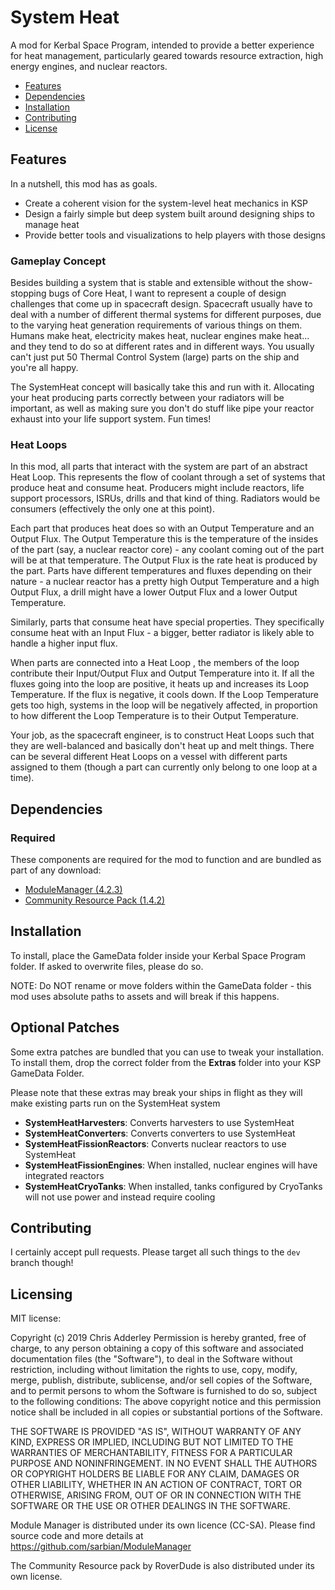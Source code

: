 # System Heat

A mod for Kerbal Space Program, intended to provide a better experience for heat management, particularly geared towards resource extraction, high energy engines, and nuclear reactors.

* [Features](#features)
* [Dependencies](#dependencies)
* [Installation](#installation)
* [Contributing](#contributing)
* [License](#licensing)

## Features

In a nutshell, this mod has as goals.
* Create a coherent vision for the system-level heat mechanics in KSP
* Design a fairly simple but deep system built around designing ships to manage heat
* Provide better tools and visualizations to help players with those designs

### Gameplay Concept

Besides building a system that is stable and extensible without the show-stopping bugs of Core Heat, I want to represent a couple of design challenges that come up in spacecraft design. Spacecraft usually have to deal with a number of different thermal systems for different purposes, due to the varying heat generation requirements of various things on them. Humans make heat, electricity makes heat, nuclear engines make heat... and they tend to do so at different rates and in different ways. You usually can't just put 50 Thermal Control System (large) parts on the ship and you're all happy. 

The SystemHeat concept will basically take this and run with it. Allocating your heat producing parts correctly between your radiators will be important, as well as making sure you don't do stuff like pipe your reactor exhaust into your life support system. Fun times!

### Heat Loops

In this mod, all parts that interact with the system are part of an abstract Heat Loop. This represents the flow of coolant through a set of systems that produce heat and consume heat. Producers might include reactors, life support processors, ISRUs, drills and that kind of thing. Radiators would be consumers (effectively the only one at this point).

Each part that produces heat does so with an Output Temperature and an Output Flux. The Output Temperature this is the temperature of the insides of the part (say, a nuclear reactor core) - any coolant coming out of the part will be at that temperature. The Output Flux is the rate heat is produced by the part. Parts have different temperatures and fluxes depending on their nature - a nuclear reactor has a pretty high Output Temperature and a high Output Flux, a drill might have a lower Output Flux and a lower Output Temperature.

Similarly, parts that consume heat have special properties. They specifically consume heat with an Input Flux - a bigger, better radiator is likely able to handle a higher input flux. 

When parts are connected into a Heat Loop , the members of the loop contribute their Input/Output Flux and Output Temperature into it. If all the fluxes going into the loop are positive, it heats up and increases its Loop Temperature. If the flux is negative, it cools down. If the Loop Temperature gets too high, systems in the loop will be negatively affected, in proportion to how different the Loop Temperature is to their Output Temperature.

Your job, as the spacecraft engineer, is to construct Heat Loops such that they are well-balanced and basically don't heat up and melt things. There can be several different Heat Loops on a vessel with different parts assigned to them (though a part can currently only belong to one loop at a time).


## Dependencies

### Required
These components are required for the mod to function and are bundled as part of any download:
* [ModuleManager (4.2.3)](https://github.com/sarbian/ModuleManager)
* [Community Resource Pack (1.4.2)](https://github.com/BobPalmer/CommunityResourcePack)


## Installation

To install, place the GameData folder inside your Kerbal Space Program folder. If asked to overwrite files, please do so.

NOTE: Do NOT rename or move folders within the GameData folder - this mod uses absolute paths to assets and will break if this happens.

## Optional Patches

Some extra patches are bundled that you can use to tweak your installation. To install them, drop the correct folder from the **Extras** folder into your KSP GameData Folder.

Please note that these extras may break your ships in flight as they will make existing parts run on the SystemHeat system

* **SystemHeatHarvesters**: Converts harvesters to use SystemHeat
* **SystemHeatConverters**: Converts converters to use SystemHeat
* **SystemHeatFissionReactors**: Converts nuclear reactors to use SystemHeat
* **SystemHeatFissionEngines**: When installed, nuclear engines will have integrated reactors
* **SystemHeatCryoTanks**: When installed, tanks configured by CryoTanks will not use power and instead require cooling


## Contributing

I certainly accept pull requests. Please target all such things to the `dev` branch though!

## Licensing

MIT license:

Copyright (c) 2019 Chris Adderley
Permission is hereby granted, free of charge, to any person obtaining a copy of this software and associated documentation files (the "Software"), to deal in the Software without restriction, including without limitation the rights to use, copy, modify, merge, publish, distribute, sublicense, and/or sell copies of the Software, and to permit persons to whom the Software is furnished to do so, subject to the following conditions: The above copyright notice and this permission notice shall be included in all copies or substantial portions of the Software.

THE SOFTWARE IS PROVIDED "AS IS", WITHOUT WARRANTY OF ANY KIND, EXPRESS OR IMPLIED, INCLUDING BUT NOT LIMITED TO THE WARRANTIES OF MERCHANTABILITY, FITNESS FOR A PARTICULAR PURPOSE AND NONINFRINGEMENT. IN NO EVENT SHALL THE AUTHORS OR COPYRIGHT HOLDERS BE LIABLE FOR ANY CLAIM, DAMAGES OR OTHER LIABILITY, WHETHER IN AN ACTION OF CONTRACT, TORT OR OTHERWISE, ARISING FROM, OUT OF OR IN CONNECTION WITH THE SOFTWARE OR THE USE OR OTHER DEALINGS IN THE SOFTWARE.


Module Manager is distributed under its own licence (CC-SA). Please find source code and more details at https://github.com/sarbian/ModuleManager

The Community Resource pack by RoverDude is also distributed under its own license.